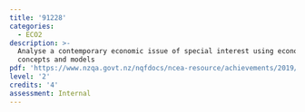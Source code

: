 ```yaml
---
title: '91228'
categories:
  - ECO2
description: >-
  Analyse a contemporary economic issue of special interest using economic
  concepts and models
pdf: 'https://www.nzqa.govt.nz/nqfdocs/ncea-resource/achievements/2019/as91228.pdf'
level: '2'
credits: '4'
assessment: Internal
---
```


